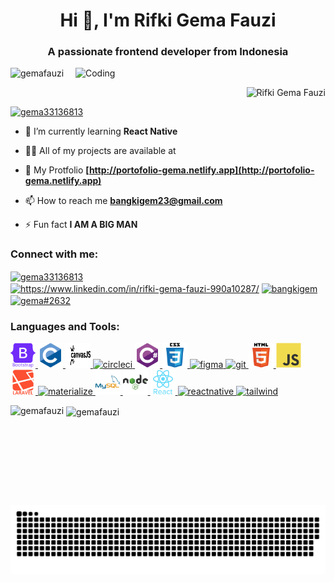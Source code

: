 <h1 align="center">Hi 👋, I'm Rifki Gema Fauzi</h1>
<h3 align="center">A passionate frontend developer from Indonesia</h3>
<img align="right" alt="Coding" width="400" src="https://i.pinimg.com/originals/e4/ff/50/e4ff500db4be8050bd50cf3dd098519e.gif" />

<p align="left"> <img src="https://komarev.com/ghpvc/?username=gemafauzi&label=Profile%20views&color=0e75b6&style=flat" alt="gemafauzi" /> </p>
<p align="right"> <img src="https://komarev.com/ghpvc/?username=gemafuaiz&label=Profil%20views&color=0e75b6&style=flat" alt="Rifki Gema Fauzi" /> <p>

<p align="left"> <a href="https://twitter.com/gema33136813" target="blank"><img src="https://img.shields.io/twitter/follow/gema33136813?logo=twitter&style=for-the-badge" alt="gema33136813" /></a> </p>

- 🌱 I’m currently learning **React Native**

- 👨‍💻 All of my projects are available at 

- 💬 My Protfolio **[http://portofolio-gema.netlify.app](http://portofolio-gema.netlify.app)**

- 📫 How to reach me **bangkigem23@gmail.com**

- ⚡ Fun fact **I AM A BIG MAN**

<h3 align="left">Connect with me:</h3>
<p align="left">
<a href="https://twitter.com/gema33136813" target="blank"><img align="center" src="https://raw.githubusercontent.com/rahuldkjain/github-profile-readme-generator/master/src/images/icons/Social/twitter.svg" alt="gema33136813" height="30" width="40" /></a>
<a href="https:https://www.linkedin.com/in/rifki-gema-fauzi-990a10287/" target="blank"><img align="center" src="https://raw.githubusercontent.com/rahuldkjain/github-profile-readme-generator/master/src/images/icons/Social/linked-in-alt.svg" alt="https://www.linkedin.com/in/rifki-gema-fauzi-990a10287/" height="30" width="40" /></a>
<a href="https://instagram.com/bangkigem" target="blank"><img align="center" src="https://raw.githubusercontent.com/rahuldkjain/github-profile-readme-generator/master/src/images/icons/Social/instagram.svg" alt="bangkigem" height="30" width="40" /></a>
<a href="https://discord.gg/gema#2632" target="blank"><img align="center" src="https://raw.githubusercontent.com/rahuldkjain/github-profile-readme-generator/master/src/images/icons/Social/discord.svg" alt="gema#2632" height="30" width="40" /></a>
</p>

<h3 align="left">Languages and Tools:</h3>
<p align="left"> <a href="https://getbootstrap.com" target="_blank" rel="noreferrer"> <img src="https://raw.githubusercontent.com/devicons/devicon/master/icons/bootstrap/bootstrap-plain-wordmark.svg" alt="bootstrap" width="40" height="40"/> </a> <a href="https://www.cprogramming.com/" target="_blank" rel="noreferrer"> <img src="https://raw.githubusercontent.com/devicons/devicon/master/icons/c/c-original.svg" alt="c" width="40" height="40"/> </a> <a href="https://canvasjs.com" target="_blank" rel="noreferrer"> <img src="https://raw.githubusercontent.com/Hardik0307/Hardik0307/master/assets/canvasjs-charts.svg" alt="canvasjs" width="40" height="40"/> </a> <a href="https://circleci.com" target="_blank" rel="noreferrer"> <img src="https://www.vectorlogo.zone/logos/circleci/circleci-icon.svg" alt="circleci" width="40" height="40"/> </a> <a href="https://www.w3schools.com/cs/" target="_blank" rel="noreferrer"> <img src="https://raw.githubusercontent.com/devicons/devicon/master/icons/csharp/csharp-original.svg" alt="csharp" width="40" height="40"/> </a> <a href="https://www.w3schools.com/css/" target="_blank" rel="noreferrer"> <img src="https://raw.githubusercontent.com/devicons/devicon/master/icons/css3/css3-original-wordmark.svg" alt="css3" width="40" height="40"/> </a> <a href="https://www.figma.com/" target="_blank" rel="noreferrer"> <img src="https://www.vectorlogo.zone/logos/figma/figma-icon.svg" alt="figma" width="40" height="40"/> </a> <a href="https://git-scm.com/" target="_blank" rel="noreferrer"> <img src="https://www.vectorlogo.zone/logos/git-scm/git-scm-icon.svg" alt="git" width="40" height="40"/> </a> <a href="https://www.w3.org/html/" target="_blank" rel="noreferrer"> <img src="https://raw.githubusercontent.com/devicons/devicon/master/icons/html5/html5-original-wordmark.svg" alt="html5" width="40" height="40"/> </a> <a href="https://developer.mozilla.org/en-US/docs/Web/JavaScript" target="_blank" rel="noreferrer"> <img src="https://raw.githubusercontent.com/devicons/devicon/master/icons/javascript/javascript-original.svg" alt="javascript" width="40" height="40"/> </a> <a href="https://laravel.com/" target="_blank" rel="noreferrer"> <img src="https://raw.githubusercontent.com/devicons/devicon/master/icons/laravel/laravel-plain-wordmark.svg" alt="laravel" width="40" height="40"/> </a> <a href="https://materializecss.com/" target="_blank" rel="noreferrer"> <img src="https://raw.githubusercontent.com/prplx/svg-logos/5585531d45d294869c4eaab4d7cf2e9c167710a9/svg/materialize.svg" alt="materialize" width="40" height="40"/> </a> <a href="https://www.mysql.com/" target="_blank" rel="noreferrer"> <img src="https://raw.githubusercontent.com/devicons/devicon/master/icons/mysql/mysql-original-wordmark.svg" alt="mysql" width="40" height="40"/> </a> <a href="https://nodejs.org" target="_blank" rel="noreferrer"> <img src="https://raw.githubusercontent.com/devicons/devicon/master/icons/nodejs/nodejs-original-wordmark.svg" alt="nodejs" width="40" height="40"/> </a> <a src="https://raw.githubusercontent.com/devicons/devicon/master/icons/php/php-original.svg" alt="php" width="40" height="40"/> </a> <a href="https://reactjs.org/" target="_blank" rel="noreferrer"> <img src="https://raw.githubusercontent.com/devicons/devicon/master/icons/react/react-original-wordmark.svg" alt="react" width="40" height="40"/> </a> <a href="https://reactnative.dev/" target="_blank" rel="noreferrer"> <img src="https://reactnative.dev/img/header_logo.svg" alt="reactnative" width="40" height="40"/> </a> <a href="https://tailwindcss.com/" target="_blank" rel="noreferrer"> <img src="https://www.vectorlogo.zone/logos/tailwindcss/tailwindcss-icon.svg" alt="tailwind" width="40" height="40"/> </a> </p>

<p><img align="left" height="160em" src="https://github-readme-stats.vercel.app/api/top-langs?username=gemafauzi&show_icons=true&locale=en&layout=compact&theme=midnight-purple" alt="gemafauzi" /></p>

<p>&nbsp;<img align="center" height="160em" src="https://github-readme-stats.vercel.app/api?username=gemafauzi&show_icons=true&locale=en&theme=midnight-purple&include_all_commits=true&count_private=true" alt="gemafauzi" /></p>

![Snake animation](github-user-contribution.svg#gh-dark-mode-only)
